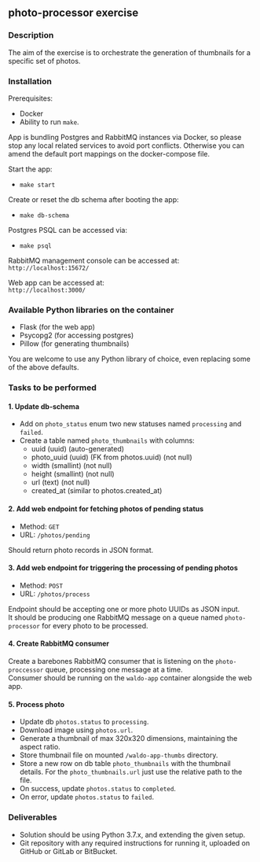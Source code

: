 ## photo-processor exercise

### Description

The aim of the exercise is to orchestrate the generation of thumbnails for a specific set of photos.

### Installation

Prerequisites:  
- Docker  
- Ability to run `make`.

App is bundling Postgres and RabbitMQ instances via Docker, so please stop any local related services to avoid port conflicts. Otherwise you can amend the default port mappings on the docker-compose file.

Start the app:
- `make start`

Create or reset the db schema after booting the app:  
- `make db-schema`

Postgres PSQL can be accessed via:
- `make psql`

RabbitMQ management console can be accessed at:  
`http://localhost:15672/`  

Web app can be accessed at:  
`http://localhost:3000/`  

### Available Python libraries on the container

- Flask (for the web app)
- Psycopg2 (for accessing postgres)
- Pillow (for generating thumbnails)

You are welcome to use any Python library of choice, even replacing some of the above defaults.

### Tasks to be performed

#### 1. Update db-schema

- Add on `photo_status` enum two new statuses named `processing` and `failed`.  
- Create a table named `photo_thumbnails` with columns:
  - uuid (uuid) (auto-generated)
  - photo_uuid (uuid) (FK from photos.uuid) (not null)
  - width (smallint) (not null)
  - height (smallint) (not null)
  - url (text) (not null)
  - created_at (similar to photos.created_at)

#### 2. Add web endpoint for fetching photos of pending status

- Method: `GET`  
- URL: `/photos/pending`  

Should return photo records in JSON format.

#### 3. Add web endpoint for triggering the processing of pending photos

- Method: `POST`
- URL: `/photos/process`

Endpoint should be accepting one or more photo UUIDs as JSON input.  
It should be producing one RabbitMQ message on a queue named `photo-processor` for every photo to be processed.

#### 4. Create RabbitMQ consumer

Create a barebones RabbitMQ consumer that is listening on the `photo-proccessor` queue, processing one message at a time.   
Consumer should be running on the `waldo-app` container alongside the web app.  

#### 5. Process photo

- Update db `photos.status` to `processing`.
- Download image using `photos.url`.
- Generate a thumbnail of max 320x320 dimensions, maintaining the aspect ratio.
- Store thumbnail file on mounted `/waldo-app-thumbs` directory.
- Store a new row on db table `photo_thumbnails` with the thumbnail details. For the `photo_thumbnails.url` just use the relative path to the file.
- On success, update `photos.status` to `completed`.
- On error, update `photos.status` to `failed`.

### Deliverables

- Solution should be using Python 3.7.x, and extending the given setup.
- Git repository with any required instructions for running it, uploaded on GitHub or GitLab or BitBucket. 
